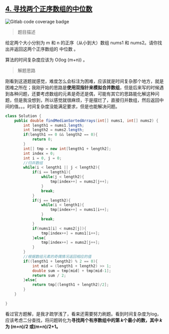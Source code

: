 ## [4. 寻找两个正序数组的中位数](https://leetcode.cn/problems/median-of-two-sorted-arrays/)

![Gitlab code coverage badge](https://img.shields.io/badge/难度-困难-orange)

> 题目描述

给定两个大小分别为 m 和 n 的正序（从小到大）数组 nums1 和 nums2。请你找出并返回这两个正序数组的 中位数 。

算法的时间复杂度应该为 O(log (m+n)) 。

> 解题思路

刚看到这道题就感觉，难度怎么会标注为困难，应该就是时间复杂那个地方，就是困难之所在；我刚开始的思路是**使用双指针来模拟合并数组**，但是后来写的时候遇到各种问题，还要考虑数组的元素是奇还是偶，可能有其它的思路能化解这种问题，但是我没想到，所以感觉就很麻烦，于是摆烂了，直接归并数组，然后返回中间的值。。。时间复杂度没能满足要求，但是也能解决问题。

```java
class Solution {
    public double findMedianSortedArrays(int[] nums1, int[] nums2) {
        int length1 = nums1.length;
        int length2 = nums2.length;
        if(length1 == 0 && length2 == 0){
            return 0;
        }
        int[] tmp = new int[length1 + length2];
        int index = 0;
        int i = 0, j = 0;
        //归并数组
        while(i < length1 || j < length2){
            if(i == length1){
                while(j < length2){
                    tmp[index++] = nums2[j++];
                }
                break;
            }
            if(j == length2){
                while(i < length1){
                    tmp[index++] = nums1[i++];
                }
                break;
            }
            if(nums1[i] < nums2[j]){
                tmp[index++] = nums1[i++];
            }else{
                tmp[index++] = nums2[j++];
            }
        }
        //根据数组元素的奇偶情况返回相应的值
        if((length1 + length2) % 2 == 0){
            int mid = (length1 + length2) >> 1;
            double sum = tmp[mid] + tmp[mid-1];
            return sum / 2;
        }else{
            return tmp[(length1 + length2)/2];
        }
    }
    
}
```

看过官方题解，是我才疏学浅了，看来还需要努力刷题。看到时间复杂度为log，应该考虑二分查找，将问题转化为**寻找两个有序数组中的第 *k*个最小的数，其中 *k* 为 (m+n)/2 或(m+n)/2+1。**

